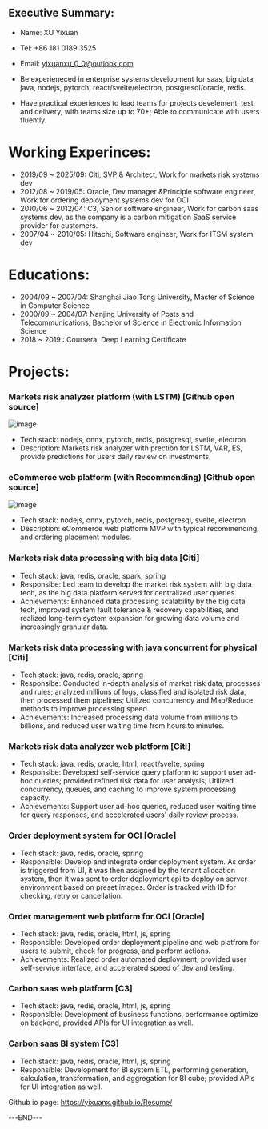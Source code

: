 ## Executive Summary:
* Name: XU Yixuan
* Tel: +86 181 0189 3525
* Email: yixuanxu_0_0@outlook.com


* Be experieneced in enterprise systems development for saas, big data, java, nodejs, pytorch, react/svelte/electron, postgresql/oracle, redis.
* Have practical experiences to lead teams for projects develement, test, and delivery, with teams size up to 70+; Able to communicate with users fluently.


# Working Experinces:
* 2019/09 ~ 2025/09: Citi, SVP & Architect, Work for markets risk systems dev
* 2012/08 ~ 2019/05: Oracle, Dev manager &Principle software engineer, Work for ordering deployment systems dev for OCI
* 2010/06 ~ 2012/04: C3, Senior software engineer, Work for carbon saas systems dev, as the company is a carbon mitigation SaaS service provider for customers.
* 2007/04 ~ 2010/05: Hitachi, Software engineer, Work for ITSM system dev

# Educations:
* 2004/09 ~ 2007/04: Shanghai Jiao Tong University, Master of Science in Computer Science
* 2000/09 ~ 2004/07: Nanjing University of Posts and Telecommunications, Bachelor of Science in Electronic Information Science
* 2018    ~ 2019   : Coursera, Deep Learning Certificate


# Projects:

### Markets risk analyzer platform (with LSTM) [Github open source]
<img alt="image" src="https://github.com/user-attachments/assets/31e41ff1-087d-4b11-a1c8-4eea0ae3b29d" />

* Tech stack: nodejs, onnx, pytorch, redis, postgresql, svelte, electron
* Description: Markets risk analyzer with prection for LSTM, VAR, ES, provide predictions for users daily review on investments.

### eCommerce web platform (with Recommending) [Github open source]
<img alt="image" src="https://github.com/user-attachments/assets/0c803cd1-3d5c-40fe-b2d6-69625de64e2d" />

* Tech stack: nodejs, onnx, pytorch, redis, postgresql, svelte, electron
* Description: eCommerce web platform MVP with typical recommending, and ordering placement modules.


### Markets risk data processing with big data [Citi]
* Tech stack: java, redis, oracle, spark, spring
* Responsibe: Led team to develop the market risk system with big data tech, as the big data platform served for centralized user queries.
* Achievements: Enhanced data processing scalability by the big data tech, improved system fault tolerance & recovery capabilities, and realized long-term system expansion for growing data volume and increasingly granular data.

### Markets risk data processing with java concurrent for physical [Citi]
* Tech stack: java, redis, oracle, spring
* Responsibe: Conducted in-depth analysis of market risk data, processes and rules; analyzed millions of logs, classified and isolated risk data, then processed them pipelines; Utilized concurrency and Map/Reduce methods to improve processing speed.
* Achievements: Increased processing data volume from millions to billions, and reduced user waiting time from hours to minutes.


### Markets risk data analyzer web platform [Citi]
* Tech stack: java, redis, oracle, html, react/svelte, spring
* Responsibe: Developed self-service query platform to support user ad-hoc queries; provided refined risk data for user analysis; Utilized concurrency, queues, and caching to improve system processing capacity.
* Achievements: Support user ad-hoc queries, reduced user waiting time for query responses, and accelerated users' daily review process.

### Order deployment system for OCI [Oracle]
* Tech stack: java, redis, oracle, spring
* Responsible: Develop and integrate order deployment system. As order is triggered from UI, it was then assigned by the tenant allocation system, then it was sent to order deployment api to deploy on server environment based on preset images. Order is tracked with ID for checking, retry or cancellation.

### Order management web platform for OCI [Oracle]
* Tech stack: java, redis, oracle, html, js, spring
* Responsible: Developed order deployment pipeline and web platfrom for users to submit, check for progress, and perform actions.
* Achievements: Realized order automated deployment, provided user self-service interface, and accelerated speed of dev and testing.

### Carbon saas web platform [C3]
* Tech stack: java, redis, oracle, html, js, spring
* Responsible: Development of business functions,  performance optimize on backend, provided APIs for UI integration as well.

### Carbon saas BI system [C3]
* Tech stack: java, redis, oracle, html, js, spring
* Responsible: Development for BI system ETL, performing generation, calculation, transformation, and aggregation for BI cube; provided APIs for UI integration as well.


Github io page: https://yixuanx.github.io/Resume/

---END---
